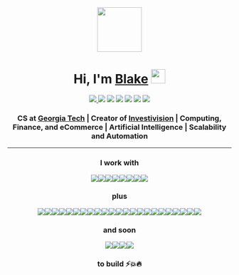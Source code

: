 <div align="center">
<img src="https://blakesanie.com/optimized/images/wwdc_blake_w=384&amp;q=75.png" width="100px">
</div>


<h1 align="center">Hi, I'm <a href="https://blakesanie.com">Blake</a> <img src="https://raw.githubusercontent.com/MartinHeinz/MartinHeinz/master/wave.gif" width="32px">
</h1>




<p align="center">
	<a href="https://blakesanie.com/linkedin"><img src="https://img.shields.io/badge/-LinkedIn-blue?style=for-the-badge&logo=Linkedin&logoColor=white"></img>
	</a>
	<a href="https://blakesanie.com/twitter"><img src="https://img.shields.io/badge/Twitter-ccaaff?style=for-the-badge&logo=Twitter&logoColor=white" /></a>
	<a href="https://blakesanie.com/instagram"><img src="https://img.shields.io/badge/-Instagram-tan?style=for-the-badge&logo=Instagram&logoColor=white" /></a>
	<a href="https://blakesanie.com/"><img src="https://img.shields.io/badge/-Website-grey?style=for-the-badge&logo=GoogleChrome&logoColor=white" /></a>
	<a href="mailto:blake@sanie.com"><img src="https://img.shields.io/badge/-Email-red?style=for-the-badge&logo=Gmail&logoColor=white" /></a>
	<a href="https://paypal.me/blakesanie"><img src="https://img.shields.io/badge/-PayPal-lightblue?style=for-the-badge&logo=PayPal" /></a>
	<a href="https://blakesanie.com/blog"><img src="https://img.shields.io/badge/-Medium-black?style=for-the-badge&logo=Medium&logoColor=white" /></a>
</p>

<h3 align="center">CS at <a href="https://en.wikipedia.org/wiki/Georgia_Tech" target="_blank">Georgia Tech</a> | Creator of <a href="https://investivision.com" target="_blank">Investivision</a> | Computing, Finance, and eCommerce | Artificial Intelligence | Scalability and Automation</h3>

---

<h3 align="center">I work with</h3>

<div align="center" style="display: flex; justify-content: center; flex-wrap: wrap;">

<img src="https://img.shields.io/badge/-Node.js-green?style=for-the-badge&logo=Node.js" />

<img src="https://img.shields.io/badge/-Python-yellow?style=for-the-badge&logo=Python" />

<img src="https://img.shields.io/badge/-Java-orange?style=for-the-badge&logo=Java&logoColor=blue" />

<img src="https://img.shields.io/badge/-C-blue?style=for-the-badge&logo=C" />

<img src="https://img.shields.io/badge/-Swift-pink?style=for-the-badge&logo=Swift" />

<img src="https://img.shields.io/badge/-R-navy?style=for-the-badge&logo=R" />

<img src="https://img.shields.io/badge/-HTML-444444?style=for-the-badge&logo=HTML5" />

<img src="https://img.shields.io/badge/-CSS-blue?style=for-the-badge&logo=CSS3" />

</div>


<h3 align="center">plus</h3>

<div align="center" style="display: flex; justify-content: center; flex-wrap: wrap;">

<img src="https://img.shields.io/badge/-React.js-blue?style=for-the-badge&logo=React" />

<img src="https://img.shields.io/badge/-Next.js-black?style=for-the-badge&logo=Next.js" />

<img src="https://img.shields.io/badge/-PostgreSQL-lightblue?style=for-the-badge&logo=PostgreSQL" />

<img src="https://img.shields.io/badge/-Docker-ddd?style=for-the-badge&logo=Docker" />

<img src="https://img.shields.io/badge/-Firebase-maroon?style=for-the-badge&logo=Firebase" />

<img src="https://img.shields.io/badge/-AWS-orange?style=for-the-badge&logo=AmazonAWS" />

<img src="https://img.shields.io/badge/-Google%20Cloud-pink?style=for-the-badge&logo=GoogleCloud" />

<img src="https://img.shields.io/badge/-Heroku-594FFF?style=for-the-badge&logo=Heroku" />

<img src="https://img.shields.io/badge/-Numpy-yellow?style=for-the-badge&logo=Numpy" />

<img src="https://img.shields.io/badge/-Pandas-red?style=for-the-badge&logo=Pandas" />

<img src="https://img.shields.io/badge/-Tensorflow-dddddd?style=for-the-badge&logo=Tensorflow" />

<img src="https://img.shields.io/badge/-Scikit%20Learn-004499?style=for-the-badge&logo=scikit-learn" />

<img src="https://img.shields.io/badge/-Express-red?style=for-the-badge&logo=Express" />

<img src="https://img.shields.io/badge/-Selenium-black?style=for-the-badge&logo=Selenium" />

<img src="https://img.shields.io/badge/-Stripe-B1CBFF?style=for-the-badge&logo=Stripe" />

<img src="https://img.shields.io/badge/-Jupyter-dddddd?style=for-the-badge&logo=Jupyter" />

<img src="https://img.shields.io/badge/-NPM-pink?style=for-the-badge&logo=NPM" />

<img src="https://img.shields.io/badge/-Expo-3A49FF?style=for-the-badge&logo=Expo" />

<img src="https://img.shields.io/badge/-jQuery-blue?style=for-the-badge&logo=JQuery" />

<img src="https://img.shields.io/badge/-Xcode-dddddd?style=for-the-badge&logo=Xcode" />

<img src="https://img.shields.io/badge/-App%20Store-dddddd?style=for-the-badge&logo=App%20Store" />

<img src="https://img.shields.io/badge/-Chrome%20Extensions-aaccff?style=for-the-badge&logo=GoogleChrome&logoColor=red" />

<img src="https://img.shields.io/badge/-JetBrains-black?style=for-the-badge&logo=Jetbrains" />

</div>

<h3 align="center">and soon</h3>

<div align="center" style="display: flex; justify-content: center; flex-wrap: wrap;">

<img src="https://img.shields.io/badge/-Rust-orange?style=for-the-badge&logo=Rust" />

<img src="https://img.shields.io/badge/-Go-dddddd?style=for-the-badge&logo=Go" />

<img src="https://img.shields.io/badge/-Kubernetes-lightblue?style=for-the-badge&logo=Kubernetes" />

<img src="https://img.shields.io/badge/-Supabase-005500?style=for-the-badge&logo=Supabase" />

</div>

<!-- ![Top Langs](https://github-readme-stats.vercel.app/api/top-langs/?username=blakesanie&hide=HTML&langs_count=9&layout=compact) -->



<h3 align="center">to build ⚡💥🔥</h3>
